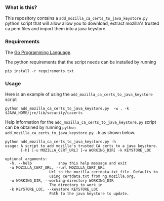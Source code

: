 ### What is this?
This repository contains a `add_mozilla_ca_certs_to_java_keystore.py` python script
that will allow allow you to download, extract mozilla's trusted ca pem files
and import them into a java keystore.


### Requirements
The [Go Programming Language](http://golang.org/doc/install).

The python requirements that the script needs can be installed by running

    pip install -r requirements.txt

### Usage

Here is an example of using the `add_mozilla_ca_certs_to_java_keystore` script

    python add_mozilla_ca_certs_to_java_keystore.py  -w . -k $JAVA_HOME/jre/lib/security/cacerts

Help information for the `add_mozilla_ca_certs_to_java_keystore.py`
script can be obtained by running `python add_mozilla_ca_certs_to_java_keystore.py -h`
as shown below.

    python add_mozilla_ca_certs_to_java_keystore.py -h
    usage: A script to add mozilla's trusted CA certs to a java keystore.
           [-h] [-u MOZILLA_CERT_URL] [-w WORKING_DIR] -k KEYSTORE_LOC

    optional arguments:
      -h, --help            show this help message and exit
      -u MOZILLA_CERT_URL, --url MOZILLA_CERT_URL
                        Url to the mozilla certdata.txt file. Defaults to
                        using certdata.txt from hg.mozilla.org.
      -w WORKING_DIR, --working-directory WORKING_DIR
                        The directory to work in
      -k KEYSTORE_LOC, --keystore KEYSTORE_LOC
                        Path to the java keystore to update.


